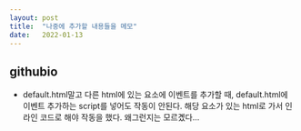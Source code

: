```yaml
---
layout: post
title:  "나중에 추가할 내용들을 메모"
date:   2022-01-13
---
```

## githubio
- default.html말고 다른 html에 있는 요소에 이벤트를 추가할 때, default.html에 이벤트 추가하는 script를 넣어도 작동이 안된다.
해당 요소가 있는 html로 가서 인라인 코드로 해야 작동을 했다. 왜그런지는 모르곘다...